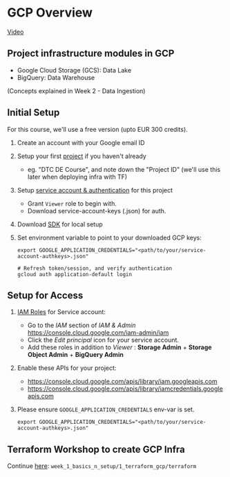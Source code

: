 # GCP Overview

[Video](https://www.youtube.com/watch?v=18jIzE41fJ4&list=PL3MmuxUbc_hJed7dXYoJw8DoCuVHhGEQb&index=2)

## Project infrastructure modules in GCP

* Google Cloud Storage (GCS): Data Lake
* BigQuery: Data Warehouse

(Concepts explained in Week 2 - Data Ingestion)

## Initial Setup

For this course, we'll use a free version (upto EUR 300 credits).

1. Create an account with your Google email ID
2. Setup your first [project](https://console.cloud.google.com/) if you haven't already
    * eg. "DTC DE Course", and note down the "Project ID" (we'll use this later when deploying infra with TF)
3. Setup [service account & authentication](https://cloud.google.com/docs/authentication/getting-started) for this project
    * Grant `Viewer` role to begin with.
    * Download service-account-keys (.json) for auth.
4. Download [SDK](https://cloud.google.com/sdk/docs/quickstart) for local setup
5. Set environment variable to point to your downloaded GCP keys:

   ```shell
   export GOOGLE_APPLICATION_CREDENTIALS="<path/to/your/service-account-authkeys>.json"
   
   # Refresh token/session, and verify authentication
   gcloud auth application-default login
   ```

## Setup for Access

1. [IAM Roles](https://cloud.google.com/storage/docs/access-control/iam-roles) for Service account:
   * Go to the *IAM* section of *IAM & Admin* <https://console.cloud.google.com/iam-admin/iam>
   * Click the *Edit principal* icon for your service account.
   * Add these roles in addition to *Viewer* : **Storage Admin** + **Storage Object Admin** + **BigQuery Admin**

2. Enable these APIs for your project:
   * <https://console.cloud.google.com/apis/library/iam.googleapis.com>
   * <https://console.cloud.google.com/apis/library/iamcredentials.googleapis.com>

3. Please ensure `GOOGLE_APPLICATION_CREDENTIALS` env-var is set.

   ```shell
   export GOOGLE_APPLICATION_CREDENTIALS="<path/to/your/service-account-authkeys>.json"
   ```

## Terraform Workshop to create GCP Infra

Continue [here](./terraform): `week_1_basics_n_setup/1_terraform_gcp/terraform`
